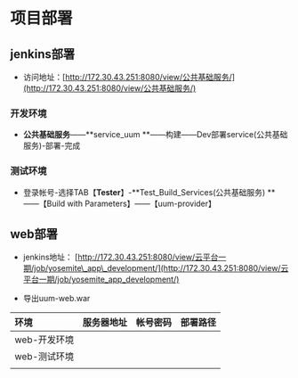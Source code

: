 # 项目部署

## jenkins部署

* 访问地址：[http://172.30.43.251:8080/view/公共基础服务/](http://172.30.43.251:8080/view/公共基础服务/)

### 开发环境

* **公共基础服务**——**service\_uum **——构建——Dev部署service\(公共基础服务\)-部署-完成

### 测试环境

* 登录帐号-选择TAB【**Tester**】-**Test\_Build\_Services\(公共基础服务\) **——【Build with Parameters】——【uum-provider】        

## web部署

* jenkins地址：    [http://172.30.43.251:8080/view/云平台一期/job/yosemite\_app\_development/](http://172.30.43.251:8080/view/云平台一期/job/yosemite_app_development/)

* 导出uum-web.war

| 环境 | 服务器地址 | 帐号密码 | 部署路径 |
| :--- | :--- | :--- | :--- |
| web-开发环境 |  |  |  |
| web-测试环境 |  |  |  |
|  |  |  |  |




